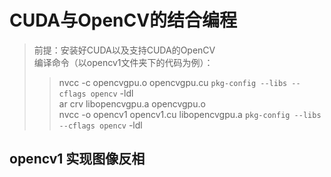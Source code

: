 # CUDA与OpenCV的结合编程    
> 前提：安装好CUDA以及支持CUDA的OpenCV    
> 编译命令（以opencv1文件夹下的代码为例）：   
> > nvcc -c opencvgpu.o opencvgpu.cu `pkg-config --libs --cflags opencv` -ldl   
> > ar crv libopencvgpu.a opencvgpu.o    
> > nvcc -o opencv1 opencv1.cu libopencvgpu.a `pkg-config --libs --cflags opencv` -ldl    
## opencv1 实现图像反相    
